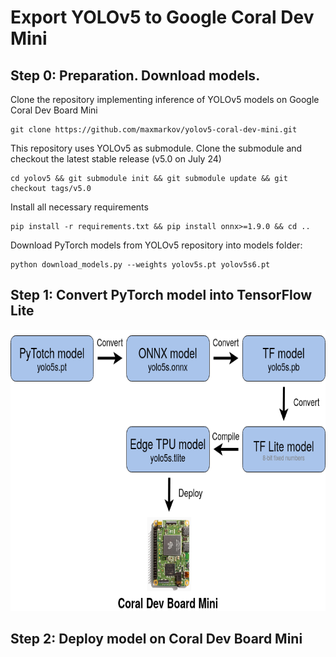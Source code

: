 # Export YOLOv5 to Google Coral Dev Mini

## Step 0: Preparation. Download models.

Clone the repository implementing inference of YOLOv5 models on Google Coral Dev Board Mini

```
git clone https://github.com/maxmarkov/yolov5-coral-dev-mini.git
```

This repository uses YOLOv5 as submodule. Clone the submodule and checkout the latest stable release (v5.0 on July 24)

```
cd yolov5 && git submodule init && git submodule update && git checkout tags/v5.0
```

Install all necessary requirements 

```
pip install -r requirements.txt && pip install onnx>=1.9.0 && cd ..
```

Download PyTorch models from YOLOv5 repository into models folder:

```
python download_models.py --weights yolov5s.pt yolov5s6.pt 
```

## Step 1: Convert PyTorch model into TensorFlow Lite

<img src="data/diagram.png" width="650" height="450">



## Step 2: Deploy model on Coral Dev Board Mini 
